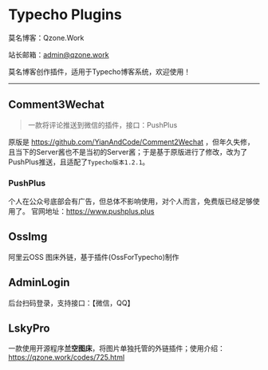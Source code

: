 # Typecho Plugins

莫名博客：Qzone.Work

站长邮箱：admin@qzone.work

莫名博客创作插件，适用于Typecho博客系统，欢迎使用！

-------------------------------

## Comment3Wechat

> 一款将评论推送到微信的插件，接口：PushPlus

原版是 https://github.com/YianAndCode/Comment2Wechat
，但年久失修，且当下的Server酱也不是当初的Server酱；于是基于原版进行了修改，改为了PushPlus推送，且适配了`Typecho版本1.2.1`。

### PushPlus

个人在公众号底部会有广告，但总体不影响使用，对个人而言，免费版已经足够使用了。
官网地址：https://www.pushplus.plus

## OssImg

阿里云OSS 图床外链，基于插件(OssForTypecho)制作

## AdminLogin

后台扫码登录，支持接口：【微信，QQ】

## LskyPro

一款使用开源程序**兰空图床**，将图片单独托管的外链插件；使用介绍：https://qzone.work/codes/725.html  